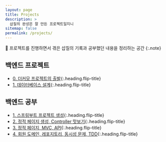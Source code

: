 ```yaml
---
layout: page
title: Projects
description: >
  삽질의 완성은 잘 만든 프로젝트일지니
sitemap: false
permalink: /projects/
---
```


💎 프로젝트를 진행하면서 겪은 삽질의 기록과 공부했던 내용을 정리하는 공간 
{:.note}

## 백엔드 프로젝트
* [0. 더커모 프로젝트의 출발]{:.heading.flip-title}
* [1. 데이터베이스 설계]{:.heading.flip-title}


## 백엔드 공부

* [1. 스프링부트 프로젝트 생성]{:.heading.flip-title}
* [2. 정적 페이지 생성, Controller 맛보기]{:.heading.flip-title}
* [3. 정적 페이지, MVC, API]{:.heading.flip-title}
* [4. 회원 도메인, 레포지토리, 동시성 문제, TDD]{:.heading.flip-title}




[1. 스프링부트 프로젝트 생성]: spring-boot-1.md
[2. 정적 페이지 생성, Controller 맛보기]: spring-boot-2.md
[3. 정적 페이지, MVC, API]: spring-boot-3.md
[4. 회원 도메인, 레포지토리, 동시성 문제, TDD]: spring-boot-4.md

[0. 더커모 프로젝트의 출발]: thecomo-1.md
[1. 데이터베이스 설계]: thecomo-2.md
